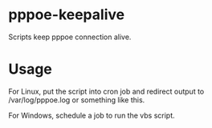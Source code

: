 pppoe-keepalive
===============

Scripts keep pppoe connection alive.


Usage
===============

For Linux, put the script into cron job and redirect output to /var/log/pppoe.log or something like this.

For Windows, schedule a job to run the vbs script.
